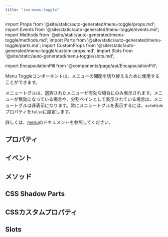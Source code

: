 ```yaml
---
title: "ion-menu-toggle"
---
```

import Props from '@site/static/auto-generated/menu-toggle/props.md';
import Events from '@site/static/auto-generated/menu-toggle/events.md';
import Methods from '@site/static/auto-generated/menu-toggle/methods.md';
import Parts from '@site/static/auto-generated/menu-toggle/parts.md';
import CustomProps from '@site/static/auto-generated/menu-toggle/custom-props.md';
import Slots from '@site/static/auto-generated/menu-toggle/slots.md';

<head>
  <title>ion-menu-toggle | MenuToggle Component to Open/Close Active Menus</title>
  <meta name="description" content="MenuToggleコンポーネントは、メニューの開閉を切り替えるために使用します。デフォルトでは、選択されたメニューがアクティブなときにのみ表示されます。使用方法についてもっと読む。" />
</head>

import EncapsulationPill from '@components/page/api/EncapsulationPill';

<EncapsulationPill type="shadow" />


Menu Toggleコンポーネントは、メニューの開閉を切り替えるために使用することができます。

メニュートグルは、選択されたメニューが有効な場合にのみ表示されます。メニューが無効になっている場合や、分割ペインとして表示されている場合は、メニュートグルは非表示になります。常にメニュートグルを表示するには、`autoHide`プロパティを`false`に設定します。

詳しくは、[menu](./menu#menu-toggle)のドキュメントを参照してください。


## プロパティ
<Props />

## イベント
<Events />

## メソッド
<Methods />

## CSS Shadow Parts
<Parts />

## CSSカスタムプロパティ
<CustomProps />

## Slots
<Slots />
